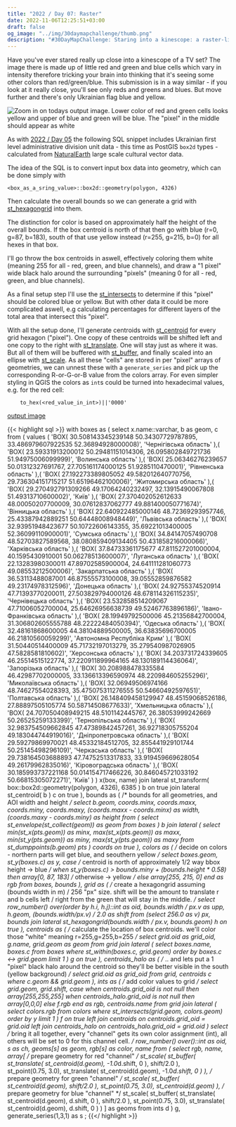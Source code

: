 ```yaml
---
title: "2022 / Day 07: Raster"
date: 2022-11-06T12:25:51+03:00
draft: false
og_image: "../img/30daymapchallenge/thumb.png"
description: "#30DayMapChallenge: Staring into a kinescope: a raster-like view at vector data using PostGIS"
---
```

Have you've ever stared really up close into a kinescope of a TV set? The
image there is made up of little red and green and blue cells which vary in
intensity therefore tricking your brain into thinking that it's seeing
some other colors than red/green/blue. This submission is in a way
similar - if you look at it really close, you'll see only reds and greens and
blues. But move further and there's only Ukrainian flag blue and yellow.

![Zoom in on todays output image. Lower color of red and green cells looks
yellow and upper of blue and green will be blue. The "pixel" in the middle
should appear as white](../img/rgb-zoomin.png)

As with [2022 / Day 05](../05-ukraine-2022/) the following SQL snippet includes
Ukrainian first level administrative division unit data - this time as
PostGIS `box2d` types - calculated from
[NaturalEarth](https://www.naturalearthdata.com/downloads/10m-cultural-vectors/)
large scale cultural vector data.

The idea of the SQL is to convert input box data into geometry, which
can be done simply with

```
<box_as_a_sring_value>::box2d::geometry(polygon, 4326)
```

Then calculate the overall bounds so we can generate a grid with
[st_hexagongrid](https://postgis.net/docs/ST_HexagonGrid.html) into them.

The distinction for color is based on approximately half the height of the
overall bounds. If the box centroid is north of that then go with blue
(r=0, g=87, b=183), south of that use yellow instead (r=255, g=215, b=0) for
all hexes in that box.

I'll go throw the box centroids in aswell, effectively coloring them white
(meaning 255 for all - red, green, and blue channels), and draw a "1 pixel"
wide black halo around the surrounding "pixels" (meaning 0 for all - red,
green, and blue channels).

As a final setup step I'll use the
[st_intersects](https://postgis.net/docs/ST_Intersects.html) to determine
if this "pixel" should be colored blue or yellow. But with other data it could
be more complicated aswell, e.g calculating percentages for different layers
of the total area that intersect this "pixel".

With all the setup done, I'll generate centroids with
[st_centroid](https://postgis.net/docs/ST_Centroid.html) for every grid hexagon
("pixel"). One copy of these centroids will be shifted left and one copy to
the right with [st_translate](https://postgis.net/docs/ST_Translate.html). One
will stay just as where it was. But all of them will be
buffered with [st_buffer](https://postgis.net/docs/ST_Buffer.html), and
finally scaled into an ellipse with
[st_scale](https://postgis.net/docs/ST_Scale.html). As all these "cells" are
stored in per "pixel" arrays of geometries, we can unnest these with a
`generate_series` and pick up the corresponding R-or-G-or-B value from the
colors array. For even simpler styling in QGIS the colors as `int`s could be
turned into hexadecimal values, e.g. for the red cell:

```
    to_hex(<red_value_in_int>)||'0000'
```

[output image](https://tkardi.ee/writeup/img/30daymapchallenge/2022/day-7-raster.png)

{{< highlight sql >}}
with
    boxes as (
        select
            x.name::varchar,
            b as geom,
            c
        from (
            values
                (
                    'BOX(
                        30.508143345239148 50.34307729787895,
                        33.486979607922535 52.36894928000008)',
                    'Чернігівська область'
                ),(
                    'BOX(
                        23.59331913200012 50.29481151014306,
                        26.095802849721736 51.94975006099999)',
                    'Волинська область'
                ),(
                    'BOX(
                        25.06346276239657 50.01312327691767,
                        27.705161174000125 51.9285110470001)',
                    'Рівненська область'
                ),(
                    'BOX(
                        27.192273389805052 49.582012640770756,
                        29.736304151715217 51.65196462100006)',
                    'Житомирська область'
                ),(
                    'BOX(
                        29.270492791309266 49.17064240232497,
                        32.13915490067808 51.49313710600002)',
                    'Київ'
                ),(
                    'BOX(
                        27.370402052612633 48.00050207700009,
                        30.07612837062777 49.881400050771674)',
                    'Вінницька область'
                ),(
                    'BOX(
                        22.640922485000146 48.72369293957746,
                        25.43387942889251 50.64448008948449)',
                    'Львівська область'
                ),(
                    'BOX(
                        32.93951948423677 50.10722606143355,
                        35.69221013400005 52.36099110900001)',
                    'Сумська область'
                ),(
                    'BOX(
                        34.84147057490708 48.52703827589568,
                        38.080859409134405 50.431858216000066)',
                    'Харківська область'
                ),(
                    'BOX(
                        37.84733361175677 47.811527201000004,
                        40.1595430910001 50.06278513600007)',
                    'Луганська область'
                ),(
                    'BOX(
                        22.13283980300011 47.89702585900004,
                        24.641111281060773 49.08553212500006)',
                    'Закарпатська область'
                ),(
                    'BOX(
                        36.53113488087001 46.87555573100008,
                        39.05552859876582 49.23174978312596)',
                    'Донецька область'
                ),(
                    'BOX(
                        24.92755374520914 47.71393770200011,
                        27.503829794000126 48.678114326115235)',
                    'Чернівецька область'
                ),(
                    'BOX(
                        23.532858514209067 47.71006052700004,
                        25.64626956638739 49.52467763896186)',
                    'Івано-Франківська область'
                ),(
                    'BOX(
                        28.19949792500006 45.21356842700004,
                        31.306802605555788 48.22222484050394)',
                    'Одеська область'
                ),(
                    'BOX(
                        32.48161868600005 44.38104889500005,
                        36.63835696700005 46.21810560059299)',
                    'Автономна Республіка Крим'
                ),(
                    'BOX(
                        31.50440514400009 45.71732197013279,
                        35.279540987026905 47.5828581810602)',
                    'Херсонська область'
                ),(
                    'BOX(
                        34.203731724339605 46.25514515122774,
                        37.220911899964165 48.130189114436064)',
                    'Запорізька область'
                ),(
                    'BOX(
                        30.208988478335584 46.42987702000005,
                        33.136613396590974 48.220984605255296)',
                    'Миколаївська область'
                ),(
                    'BOX(
                        32.06949506974166 48.74627554028393,
                        35.475075311276555 50.54660492597651)',
                    'Полтавська область'
                ),(
                    'BOX(
                        26.148409458129947 48.45159068526186,
                        27.88897505105774 50.58714508677633)',
                    'Хмельницька область'
                ),(
                    'BOX(
                        24.707050408949215 48.5101142445767,
                        26.38053999242669 50.26525259133399)',
                    'Тернопільська область'
                ),(
                    'BOX(
                        32.983754509662845 47.47389842457261,
                        36.92718305755204 49.183044744919016)',
                    'Дніпропетровська область'
                ),(
                    'BOX(
                        29.59279869970021 48.45332184512705,
                        32.855441929101744 50.25145498296109)',
                    'Черкаська область'
                ),(
                    'BOX(
                        29.738164503688893 47.74752513317833,
                        33.919459669628054 49.26179962835016)',
                    'Кіровоградська область'
                ),(
                    'BOX(
                        30.185993737221168 50.014154717466226,
                        30.846045721033192 50.66815305072271)',
                    'Київ'
                )
        ) x(box, name)
            join lateral
                st_transform(
                    box::box2d::geometry(polygon, 4326),
                    6385
                ) b on true
            join lateral
                st_centroid(
                    b
                ) c on true
    ),
    bounds as (
        /* bounds for all geometries, and AOI width and height
        */
        select
            b.geom, coords.minx, coords.maxx, coords.miny, coords.maxy,
            (coords.maxx - coords.minx) as width,
            (coords.maxy - coords.miny) as height
        from (
            select
                st_envelope(st_collect(geom)) as geom
            from boxes
        ) b
            join lateral (
                select
                    min(st_x(pts.geom)) as minx, max(st_x(pts.geom)) as maxx,
                    min(st_y(pts.geom)) as miny, max(st_y(pts.geom)) as maxy
                from
                    st_dumppoints(b.geom) pts
            ) coords on true
    ),
    colors as (
        /* decide on colors - northern parts will get blue, and
           seouthern yellow
        */
        select
            boxes.geom, st_y(boxes.c) as y,
            case
                /* centroid is north of approximately 1/2 way bbox height -> blue */
                when st_y(boxes.c) > bounds.miny + (bounds.height * 0.58)
                    then array[0, 87, 183]
                /* otherwise -> yellow */
                else array[255, 215, 0]
            end as rgb
        from
            boxes,
            bounds
    ),
    grid as (
        /* create a hexagongrid assuming (bounds width in m) / 256 "px" size.
           shift will be the amount to translate r and b cells left / right
           from the green that will stay in the middle.
        */
        select
            row_number() over(order by h.i, h.j)::int as oid,
            bounds.width / px.v as upp, h.geom,
            (bounds.width/px.v) / 2.0 as shift
        from
            (select 256.0 as v) px,
            bounds
                join lateral
                    st_hexagongrid(bounds.width / px.v, bounds.geom) h on true
    ),
    centroids as (
        /* calculate the location of box centroids. we'll color those "white"
           meaning r=255,g=255,b=255
        */
        select
            grid.oid as grid_oid, g.name, grid.geom as geom
        from
            grid
                join lateral (
                    select
                        boxes.name, boxes.c
                    from
                        boxes
                    where
                        st_within(boxes.c, grid.geom)
                    order by
                        boxes.c <-> grid.geom
                    limit 1
                ) g on true
    ),
    centroids_halo as (
        /* .. and lets put a 1 "pixel" black halo around the centroid
           so they'll be better visible in the south (yellow background)
        */
        select
            grid.oid as grid_oid
        from
            grid, centroids c
        where
            c.geom && grid.geom
    ),
    ints as (
        /* add color values to grid */
        select
            grid.geom, grid.shift,
            case
                when centroids.grid_oid is not null then array[255,255,255]
                when centroids_halo.grid_oid is not null then array[0,0,0]
                else f.rgb
            end as rgb,
            centroids.name
        from
            grid
                join lateral (
                    select
                        colors.rgb
                    from
                        colors
                    where
                        st_intersects(grid.geom, colors.geom)
					order by
					    y
                    limit 1
                ) f on true
                left join
                    centroids on
                        centroids.grid_oid = grid.oid
                left join
                    centroids_halo on
                        centroids_halo.grid_oid = grid.oid
    )
select
    /* bring it all together, every "channel" gets its own color assignment (int),
       all others will be set to 0 for this channel cell.
    */
    row_number() over()::int as oid, s as ch,
    geoms[s] as geom,
    rgb[s] as color, name
from (
    select
        rgb, name,
        array[
            /* prepare geometry for red "channel" */
            st_scale(
                st_buffer(
                    st_translate(
                        st_centroid(d.geom),
                        -1.0*d.shift,
                        0
                    ),
                    shift/2.0
                ),         
                st_point(0.75, 3.0),
                st_translate(
                    st_centroid(d.geom),
                    -1.0*d.shift,
                    0
                )
            ),
            /* prepare geometry for green "channel" */
            st_scale(
                st_buffer(
                    st_centroid(d.geom),
                    shift/2.0
                ),
                st_point(0.75, 3.0),
                st_centroid(d.geom)
            ),
            /* prepare geometry for blue "channel" */
            st_scale(
                st_buffer(
                    st_translate(
                        st_centroid(d.geom),
                        d.shift,
                        0
                    ),
                    shift/2.0
                ),
                st_point(0.75, 3.0),
                st_translate(
                    st_centroid(d.geom),
                    d.shift,
                    0
                )
            )
    	  ] as geoms
    from
        ints d
) g, generate_series(1,3,1) as s
;
{{</ highlight >}}
